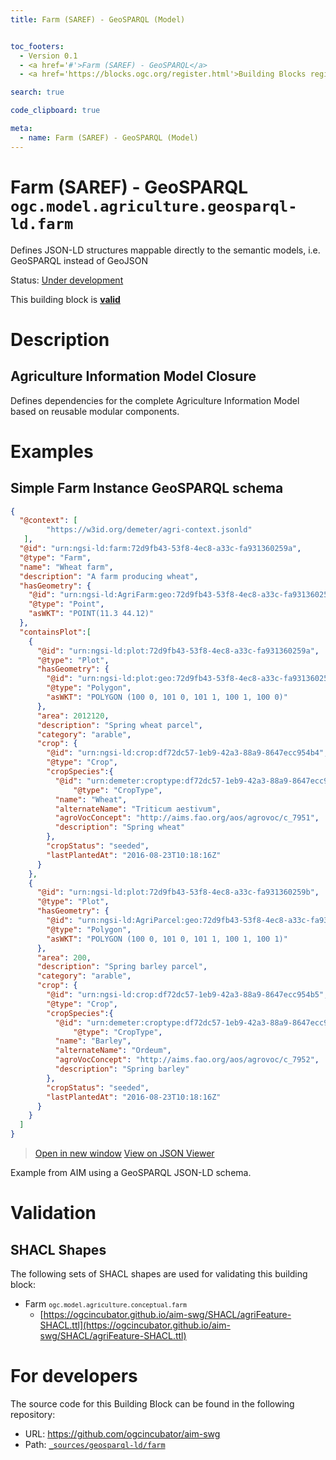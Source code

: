 ```yaml
---
title: Farm (SAREF) - GeoSPARQL (Model)


toc_footers:
  - Version 0.1
  - <a href='#'>Farm (SAREF) - GeoSPARQL</a>
  - <a href='https://blocks.ogc.org/register.html'>Building Blocks register</a>

search: true

code_clipboard: true

meta:
  - name: Farm (SAREF) - GeoSPARQL (Model)
---
```



# Farm (SAREF) - GeoSPARQL `ogc.model.agriculture.geosparql-ld.farm`

Defines JSON-LD structures mappable directly to the semantic models, i.e. GeoSPARQL instead of GeoJSON

<p class="status">
    <span data-rainbow-uri="http://www.opengis.net/def/status">Status</span>:
    <a href="http://www.opengis.net/def/status/under-development" target="_blank" data-rainbow-uri>Under development</a>
</p>

<aside class="success">
This building block is <strong><a href="https://github.com/ogcincubator/aim-swg/blob/main/build/tests/model/agriculture/geosparql-ld/farm/" target="_blank">valid</a></strong>
</aside>

# Description

## Agriculture Information Model Closure

Defines dependencies for the complete Agriculture Information Model based on reusable modular components.





# Examples

## Simple Farm Instance GeoSPARQL schema



```json
{
  "@context": [
  		"https://w3id.org/demeter/agri-context.jsonld"
   ],
  "@id": "urn:ngsi-ld:farm:72d9fb43-53f8-4ec8-a33c-fa931360259a",
  "@type": "Farm",
  "name": "Wheat farm",
  "description": "A farm producing wheat",
  "hasGeometry": {
    "@id": "urn:ngsi-ld:AgriFarm:geo:72d9fb43-53f8-4ec8-a33c-fa931360259x",
    "@type": "Point",
    "asWKT": "POINT(11.3 44.12)"
  },
  "containsPlot":[
    {
      "@id": "urn:ngsi-ld:plot:72d9fb43-53f8-4ec8-a33c-fa931360259a",
      "@type": "Plot",
      "hasGeometry": {
        "@id": "urn:ngsi-ld:plot:geo:72d9fb43-53f8-4ec8-a33c-fa931360259y",
        "@type": "Polygon",
        "asWKT": "POLYGON (100 0, 101 0, 101 1, 100 1, 100 0)"
      },
      "area": 2012120,
      "description": "Spring wheat parcel",
      "category": "arable",
      "crop": {
        "@id": "urn:ngsi-ld:crop:df72dc57-1eb9-42a3-88a9-8647ecc954b4",
        "@type": "Crop",
        "cropSpecies":{
          "@id": "urn:demeter:croptype:df72dc57-1eb9-42a3-88a9-8647ecc954b4",
		      "@type": "CropType",
          "name": "Wheat",
          "alternateName": "Triticum aestivum",
          "agroVocConcept": "http://aims.fao.org/aos/agrovoc/c_7951",
          "description": "Spring wheat"
        },
        "cropStatus": "seeded",
        "lastPlantedAt": "2016-08-23T10:18:16Z"
      }
    },
    {
      "@id": "urn:ngsi-ld:plot:72d9fb43-53f8-4ec8-a33c-fa931360259b",
      "@type": "Plot",
      "hasGeometry": {
        "@id": "urn:ngsi-ld:AgriParcel:geo:72d9fb43-53f8-4ec8-a33c-fa931360259z",
        "@type": "Polygon",
        "asWKT": "POLYGON (100 0, 101 0, 101 1, 100 1, 100 1)"
      },
      "area": 200,
      "description": "Spring barley parcel",
      "category": "arable",
      "crop": {
        "@id": "urn:ngsi-ld:crop:df72dc57-1eb9-42a3-88a9-8647ecc954b5",
        "@type": "Crop",
        "cropSpecies":{
          "@id": "urn:demeter:croptype:df72dc57-1eb9-42a3-88a9-8647ecc954b5",
		      "@type": "CropType",
          "name": "Barley",
          "alternateName": "Ordeum",
          "agroVocConcept": "http://aims.fao.org/aos/agrovoc/c_7952",
          "description": "Spring barley"
        },
        "cropStatus": "seeded",
        "lastPlantedAt": "2016-08-23T10:18:16Z"
      }
    }
  ]
}
```

<blockquote class="lang-specific json">
  <p class="example-links">
    <a target="_blank" href="https://ogcincubator.github.io/aim-swg/build/tests/model/agriculture/geosparql-ld/farm/example_1_1.json">Open in new window</a>
    <a target="_blank" href="https://avillar.github.io/TreedocViewer/?dataParser=json&amp;dataUrl=https%3A%2F%2Fogcincubator.github.io%2Faim-swg%2Fbuild%2Ftests%2Fmodel%2Fagriculture%2Fgeosparql-ld%2Ffarm%2Fexample_1_1.json&amp;expand=2&amp;option=%7B%22showTable%22%3A+false%7D">View on JSON Viewer</a></p>
</blockquote>


Example from AIM  using a GeoSPARQL JSON-LD schema. 


# Validation

## SHACL Shapes

The following sets of SHACL shapes are used for validating this building block:

* Farm <small><code>ogc.model.agriculture.conceptual.farm</code></small>
  * [https://ogcincubator.github.io/aim-swg/SHACL/agriFeature-SHACL.ttl](https://ogcincubator.github.io/aim-swg/SHACL/agriFeature-SHACL.ttl)

# For developers

The source code for this Building Block can be found in the following repository:

* URL: <a href="https://github.com/ogcincubator/aim-swg" target="_blank">https://github.com/ogcincubator/aim-swg</a>
* Path:
<code><a href="https://github.com/ogcincubator/aim-swg/blob/HEAD/_sources/geosparql-ld/farm" target="_blank">_sources/geosparql-ld/farm</a></code>

